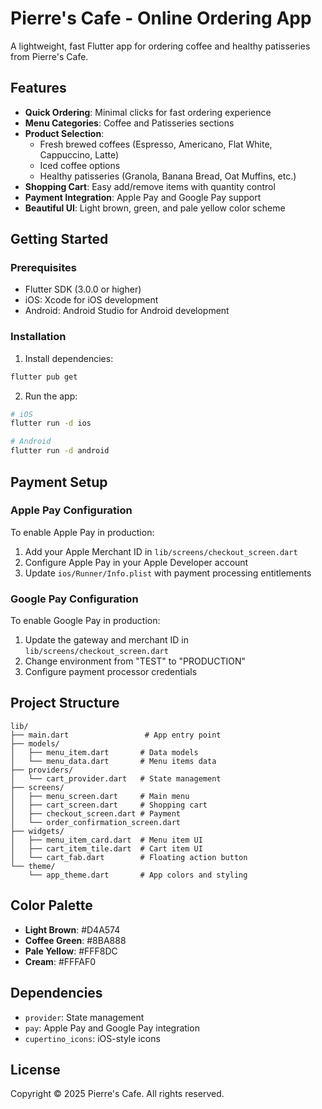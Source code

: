 # Pierre's Cafe - Online Ordering App

A lightweight, fast Flutter app for ordering coffee and healthy patisseries from Pierre's Cafe.

## Features

- **Quick Ordering**: Minimal clicks for fast ordering experience
- **Menu Categories**: Coffee and Patisseries sections
- **Product Selection**:
  - Fresh brewed coffees (Espresso, Americano, Flat White, Cappuccino, Latte)
  - Iced coffee options
  - Healthy patisseries (Granola, Banana Bread, Oat Muffins, etc.)
- **Shopping Cart**: Easy add/remove items with quantity control
- **Payment Integration**: Apple Pay and Google Pay support
- **Beautiful UI**: Light brown, green, and pale yellow color scheme

## Getting Started

### Prerequisites

- Flutter SDK (3.0.0 or higher)
- iOS: Xcode for iOS development
- Android: Android Studio for Android development

### Installation

1. Install dependencies:
```bash
flutter pub get
```

2. Run the app:
```bash
# iOS
flutter run -d ios

# Android
flutter run -d android
```

## Payment Setup

### Apple Pay Configuration

To enable Apple Pay in production:

1. Add your Apple Merchant ID in `lib/screens/checkout_screen.dart`
2. Configure Apple Pay in your Apple Developer account
3. Update `ios/Runner/Info.plist` with payment processing entitlements

### Google Pay Configuration

To enable Google Pay in production:

1. Update the gateway and merchant ID in `lib/screens/checkout_screen.dart`
2. Change environment from "TEST" to "PRODUCTION"
3. Configure payment processor credentials

## Project Structure

```
lib/
├── main.dart                 # App entry point
├── models/
│   ├── menu_item.dart       # Data models
│   └── menu_data.dart       # Menu items data
├── providers/
│   └── cart_provider.dart   # State management
├── screens/
│   ├── menu_screen.dart     # Main menu
│   ├── cart_screen.dart     # Shopping cart
│   ├── checkout_screen.dart # Payment
│   └── order_confirmation_screen.dart
├── widgets/
│   ├── menu_item_card.dart  # Menu item UI
│   ├── cart_item_tile.dart  # Cart item UI
│   └── cart_fab.dart        # Floating action button
└── theme/
    └── app_theme.dart       # App colors and styling
```

## Color Palette

- **Light Brown**: #D4A574
- **Coffee Green**: #8BA888
- **Pale Yellow**: #FFF8DC
- **Cream**: #FFFAF0

## Dependencies

- `provider`: State management
- `pay`: Apple Pay and Google Pay integration
- `cupertino_icons`: iOS-style icons

## License

Copyright © 2025 Pierre's Cafe. All rights reserved.

